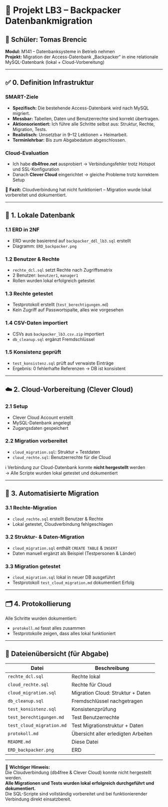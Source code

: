 # 🏨 Projekt LB3 – Backpacker Datenbankmigration

## 👤 Schüler: Tomas Brencic
**Modul:** M141 – Datenbanksysteme in Betrieb nehmen  
**Projekt:** Migration der Access-Datenbank „Backpacker“ in eine relationale MySQL-Datenbank (lokal + Cloud-Vorbereitung)

---

## ✅ 0. Definition Infrastruktur

### SMART-Ziele
- **Spezifisch:** Die bestehende Access-Datenbank wird nach MySQL migriert.
- **Messbar:** Tabellen, Daten und Benutzerrechte sind korrekt übertragen.
- **Aktionsorientiert:** Ich führe alle Schritte selbst aus: Struktur, Rechte, Migration, Tests.
- **Realistisch:** Umsetzbar in 9–12 Lektionen + Heimarbeit.
- **Terminlehrbar:** Bis zum Abgabedatum abgeschlossen.

### Cloud-Evaluation
- Ich habe **db4free.net** ausprobiert → Verbindungsfehler trotz Hotspot und SSL-Konfiguration
- Danach **Clever Cloud** eingerichtet → gleiche Probleme trotz korrektem Setup

🔔 **Fazit:** Cloudverbindung hat nicht funktioniert – Migration wurde lokal vorbereitet und dokumentiert.

---

## 🧱 1. Lokale Datenbank

### 1.1 ERD in 2NF
- ERD wurde basierend auf `backpacker_ddl_lb3.sql` erstellt
- Diagramm: `ERD_backpacker.png`

### 1.2 Benutzer & Rechte
- `rechte_dcl.sql` setzt Rechte nach Zugriffsmatrix
- 2 Benutzer: `benutzer1`, `manager1`
- Rollen wurden lokal erfolgreich getestet

### 1.3 Rechte getestet
- Testprotokoll erstellt (`test_berechtigungen.md`)
- Kein Zugriff auf Passwortspalte, alles wie vorgesehen

### 1.4 CSV-Daten importiert
- CSVs aus `backpacker_lb3.csv.zip` importiert
- `db_cleanup.sql` ergänzt Fremdschlüssel

### 1.5 Konsistenz geprüft
- `test_konsistenz.sql` prüft auf verwaiste Einträge
- Ergebnis: 0 fehlerhafte Referenzen → DB ist konsistent

---

## ☁️ 2. Cloud-Vorbereitung (Clever Cloud)

### 2.1 Setup
- Clever Cloud Account erstellt
- MySQL-Datenbank angelegt
- Zugangsdaten gespeichert

### 2.2 Migration vorbereitet
- `cloud_migration.sql`: Struktur + Testdaten
- `cloud_rechte.sql`: Benutzerrechte für die Cloud

ℹ️ Verbindung zur Cloud-Datenbank konnte **nicht hergestellt** werden  
→ Alle Scripte wurden lokal getestet und dokumentiert

---

## 🔁 3. Automatisierte Migration

### 3.1 Rechte-Migration
- `cloud_rechte.sql` erstellt Benutzer & Rechte
- Lokal getestet, Cloudverbindung fehlgeschlagen

### 3.2 Struktur- & Daten-Migration
- `cloud_migration.sql` enthält `CREATE TABLE` & `INSERT`
- Daten manuell ergänzt als Beispiel (Testpersonen & Länder)

### 3.3 Migration getestet
- `cloud_migration.sql` lokal in neuer DB ausgeführt
- Testprotokoll `test_cloud_migration.md` dokumentiert Erfolg

---

## 🗂️ 4. Protokollierung

Alle Schritte wurden dokumentiert:  
- `protokoll.md` fasst alles zusammen  
- Testprotokolle zeigen, dass alles lokal funktioniert

---

## 📎 Dateienübersicht (für Abgabe)

| Datei                    | Beschreibung                                 |
|--------------------------|----------------------------------------------|
| `rechte_dcl.sql`         | Rechte lokal                                 |
| `cloud_rechte.sql`       | Rechte für Cloud                             |
| `cloud_migration.sql`    | Migration Cloud: Struktur + Daten            |
| `db_cleanup.sql`         | Fremdschlüssel nachgetragen                  |
| `test_konsistenz.sql`    | Konsistenzprüfung                            |
| `test_berechtigungen.md` | Test Benutzerrechte                          |
| `test_cloud_migration.md`| Test Migrationstruktur + Daten               |
| `protokoll.md`           | Übersicht aller erledigten Arbeiten          |
| `README.md`              | Diese Datei                                  |
| `ERD_backpacker.png`     | ERD                    |

---

🔔 **Wichtiger Hinweis:**  
Die Cloudverbindung (db4free & Clever Cloud) konnte nicht hergestellt werden.  
**Alle Migrationen und Tests wurden lokal erfolgreich durchgeführt und dokumentiert.**  
Die SQL-Scripte sind vollständig vorbereitet und bei funktionierender Verbindung direkt einsatzbereit.
